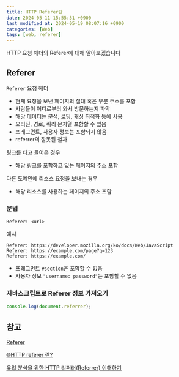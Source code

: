 ```yaml
---
title: HTTP Referer란
date: 2024-05-11 15:55:51 +0900
last_modified_at: 2024-05-19 08:07:16 +0900
categories: [Web]
tags: [web, referer]
---
```


HTTP 요청 헤더의 Referer에 대해 알아보겠습니다

## Referer

`Referer` 요청 헤더

- 현재 요청을 보낸 페이지의 절대 혹은 부분 주소를 포함
- 사람들이 어디로부터 와서 방문하는지 파악
- 해당 데이터는 분석, 로딩, 캐싱 최적화 등에 사용
- 오리진, 경로, 쿼리 문자열 포함할 수 있음
- 프래그먼트, 사용자 정보는 포함되지 않음
- referrer의 잘못된 철자

링크를 타고 들어온 경우

- 해당 링크를 포함하고 있는 페이지의 주소 포함

다른 도메인에 리소스 요청을 보내는 경우

- 해당 리소스를 사용하는 페이지의 주소 포함

### 문법

```
Referer: <url>
```

예시

```
Referer: https://developer.mozilla.org/ko/docs/Web/JavaScript
Referer: https://example.com/page?q=123
Referer: https://example.com/
```

- 프래그먼트 `#section`은 포함할 수 없음
- 사용자 정보 `"username: password"`는 포함할 수 없음

### 자바스크립트로 Referer 정보 가져오기

```javascript
console.log(document.referrer);
```

## 참고

[Referer](https://developer.mozilla.org/ko/docs/Web/HTTP/Headers/Referer)

[🌐HTTP referer 란?](https://inpa.tistory.com/entry/WEB-📚-HTTP-referer-란#)

[유입 분석을 위한 HTTP 리퍼러(Referrer) 이해하기](https://ogaeng.com/http-referrer/)

